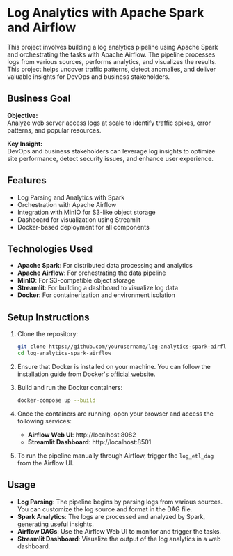 # Log Analytics with Apache Spark and Airflow
This project involves building a log analytics pipeline using Apache Spark and orchestrating the tasks with Apache Airflow. The pipeline processes logs from various sources, performs analytics, and visualizes the results. 
This project helps uncover traffic patterns, detect anomalies, and deliver valuable insights for DevOps and business stakeholders.
## Business Goal

**Objective:**  
Analyze web server access logs at scale to identify traffic spikes, error patterns, and popular resources.

**Key Insight:**  
DevOps and business stakeholders can leverage log insights to optimize site performance, detect security issues, and enhance user experience.

## Features
- Log Parsing and Analytics with Spark
- Orchestration with Apache Airflow
- Integration with MinIO for S3-like object storage
- Dashboard for visualization using Streamlit
- Docker-based deployment for all components
## Technologies Used
- **Apache Spark**: For distributed data processing and analytics
- **Apache Airflow**: For orchestrating the data pipeline
- **MinIO**: For S3-compatible object storage
- **Streamlit**: For building a dashboard to visualize log data
- **Docker**: For containerization and environment isolation
## Setup Instructions

1. Clone the repository:
   ```bash
   git clone https://github.com/yourusername/log-analytics-spark-airflow.git
   cd log-analytics-spark-airflow
   ```

2. Ensure that Docker is installed on your machine. You can follow the installation guide from Docker's [official website](https://www.docker.com/get-started).

3. Build and run the Docker containers:
   ```bash
   docker-compose up --build
   ```

4. Once the containers are running, open your browser and access the following services:
   - **Airflow Web UI**: http://localhost:8082
   - **Streamlit Dashboard**: http://localhost:8501

5. To run the pipeline manually through Airflow, trigger the `log_etl_dag` from the Airflow UI.
## Usage

- **Log Parsing**: The pipeline begins by parsing logs from various sources. You can customize the log source and format in the DAG file.
- **Spark Analytics**: The logs are processed and analyzed by Spark, generating useful insights.
- **Airflow DAGs**: Use the Airflow Web UI to monitor and trigger the tasks.
- **Streamlit Dashboard**: Visualize the output of the log analytics in a web dashboard.

